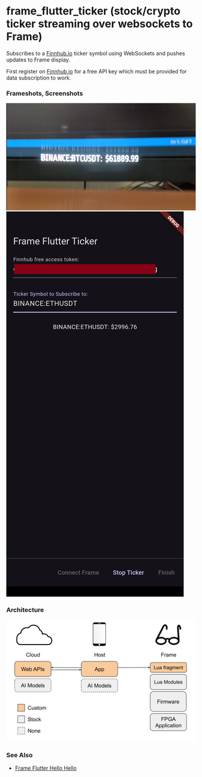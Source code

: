 # frame_flutter_ticker (stock/crypto ticker streaming over websockets to Frame)

Subscribes to a [Finnhub.io](https://finnhub.io) ticker symbol using WebSockets and pushes updates to Frame display.

First register on [Finnhub.io](https://finnhub.io) for a free API key which must be provided for data subscription to work.

### Frameshots, Screenshots
![Frameshot1](docs/frameshot1.png)
![Screenshot1](docs/screenshot1.png)

### Architecture
![Architecture](docs/Frame%20App%20Architecture%20-%20Ticker.svg)

### See Also
- [Frame Flutter Hello Hello](https://github.com/CitizenOneX/frame_flutter_hellohello)
